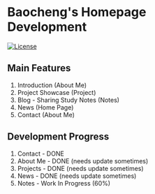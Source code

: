 # Baocheng's Homepage Development

[![License](https://img.shields.io/badge/License-Apache_2.0-blue.svg)](https://opensource.org/licenses/Apache-2.0)

## Main Features

1. Introduction (About Me)
2. Project Showcase (Project)
3. Blog - Sharing Study Notes (Notes)
4. News (Home Page)
5. Contact (About Me)

## Development Progress

1. Contact - DONE
2. About Me - DONE (needs update sometimes)
3. Projects - DONE (needs update sometimes)
4. News - DONE (needs update sometimes)
5. Notes - Work In Progress (60%)
